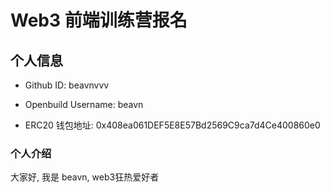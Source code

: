 # Web3 前端训练营报名

## 个人信息

* Github ID: beavnvvv

* Openbuild Username: beavn

* ERC20 钱包地址: 0x408ea061DEF5E8E57Bd2569C9ca7d4Ce400860e0

### 个人介绍

大家好, 我是 beavn, web3狂热爱好者
